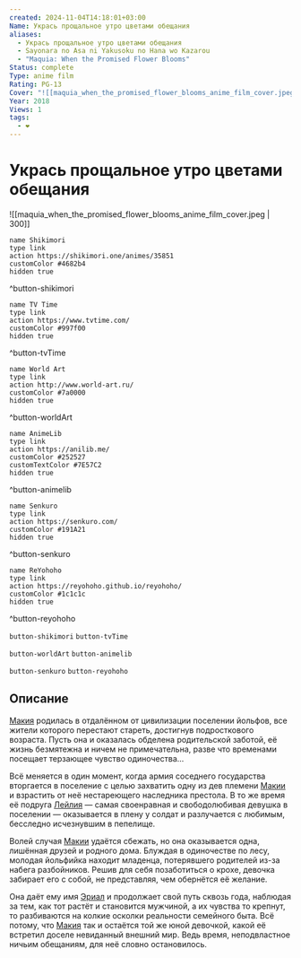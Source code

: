 ```yaml
---
created: 2024-11-04T14:18:01+03:00
Name: Укрась прощальное утро цветами обещания
aliases:
  - Укрась прощальное утро цветами обещания
  - Sayonara no Asa ni Yakusoku no Hana wo Kazarou
  - "Maquia: When the Promised Flower Blooms"
Status: complete
Type: anime film
Rating: PG-13
Cover: "![[maquia_when_the_promised_flower_blooms_anime_film_cover.jpeg]]"
Year: 2018
Views: 1
tags:
  - ❤
---
```


# Укрась прощальное утро цветами обещания

![[maquia_when_the_promised_flower_blooms_anime_film_cover.jpeg | 300]]

```button
name Shikimori
type link
action https://shikimori.one/animes/35851
customColor #4682b4
hidden true
```
^button-shikimori

```button
name TV Time
type link
action https://www.tvtime.com/
customColor #997f00
hidden true
```
^button-tvTime

```button
name World Art
type link
action http://www.world-art.ru/
customColor #7a0000
hidden true
```
^button-worldArt

```button
name AnimeLib
type link
action https://anilib.me/
customColor #252527
customTextColor #7E57C2
hidden true
```
^button-animelib

```button
name Senkuro
type link
action https://senkuro.com/
customColor #191A21
hidden true
```
^button-senkuro

```button
name ReYohoho
type link
action https://reyohoho.github.io/reyohoho/
customColor #1c1c1c
hidden true
```
^button-reyohoho

`button-shikimori` `button-tvTime`

`button-worldArt` `button-animelib`

`button-senkuro` `button-reyohoho`

## Описание

[Макия](https://shikimori.one/characters/157299-maquia) родилась в отдалённом от цивилизации поселении йольфов, все жители которого перестают стареть, достигнув подросткового возраста. Пусть она и оказалась обделена родительской заботой, её жизнь безмятежна и ничем не примечательна, разве что временами посещает терзающее чувство одиночества...

Всё меняется в один момент, когда армия соседнего государства вторгается в поселение с целью захватить одну из дев племени [Макии](https://shikimori.one/characters/157299-maquia) и взрастить от неё нестареющего наследника престола. В то же время её подруга [Лейлия](https://shikimori.one/characters/157301-leilia) — самая своенравная и свободолюбивая девушка в поселении — оказывается в плену у солдат и разлучается с любимым, бесследно исчезнувшим в пепелище.

Волей случая [Макии](https://shikimori.one/characters/157299-maquia) удаётся сбежать, но она оказывается одна, лишённая друзей и родного дома. Блуждая в одиночестве по лесу, молодая йольфийка находит младенца, потерявшего родителей из-за набега разбойников. Решив для себя позаботиться о крохе, девочка забирает его с собой, не представляя, чем обернётся её желание.

Она даёт ему имя [Эриал](https://shikimori.one/characters/157300-ariel) и продолжает свой путь сквозь года, наблюдая за тем, как тот растёт и становится мужчиной, а их чувства то крепнут, то разбиваются на колкие осколки реальности семейного быта. Всё потому, что [Макия](https://shikimori.one/characters/157299-maquia) так и остаётся той же юной девочкой, какой её встретил доселе невиданный внешний мир. Ведь время, неподвластное ничьим обещаниям, для неё словно остановилось.
